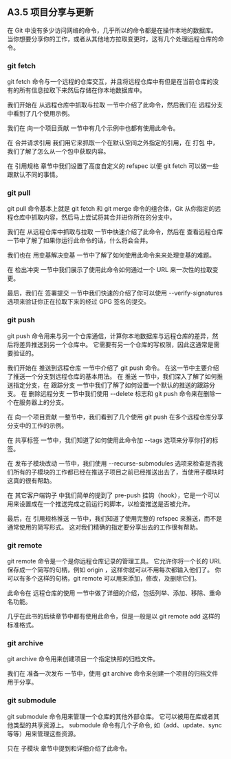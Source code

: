## A3.5 项目分享与更新

在 Git 中没有多少访问网络的命令，几乎所以的命令都是在操作本地的数据库。 当你想要分享你的工作，或者从其他地方拉取变更时，这有几个处理远程仓库的命令。

### git fetch

git fetch 命令与一个远程的仓库交互，并且将远程仓库中有但是在当前仓库的没有的所有信息拉取下来然后存储在你本地数据库中。

我们开始在 从远程仓库中抓取与拉取 一节中介绍了此命令，然后我们在 远程分支 中看到了几个使用示例。

我们在 向一个项目贡献 一节中有几个示例中也都有使用此命令。

在 合并请求引用 我们用它来抓取一个在默认空间之外指定的引用，在 打包 中，我们了解了怎么从一个包中获取内容。

在 引用规格 章节中我们设置了高度自定义的 refspec 以便 git fetch 可以做一些跟默认不同的事情。

### git pull

git pull 命令基本上就是 git fetch 和 git merge 命令的组合体，Git 从你指定的远程仓库中抓取内容，然后马上尝试将其合并进你所在的分支中。

我们在 从远程仓库中抓取与拉取 一节中快速介绍了此命令，然后在 查看远程仓库 一节中了解了如果你运行此命令的话，什么将会合并。

我们也在 用变基解决变基 一节中了解了如何使用此命令来来处理变基的难题。

在 检出冲突 一节中我们展示了使用此命令如何通过一个 URL 来一次性的拉取变更。

最后，我们在 签署提交 一节中我们快速的介绍了你可以使用 --verify-signatures 选项来验证你正在拉取下来的经过 GPG 签名的提交。

### git push

git push 命令用来与另一个仓库通信，计算你本地数据库与远程仓库的差异，然后将差异推送到另一个仓库中。 它需要有另一个仓库的写权限，因此这通常是需要验证的。

我们开始在 推送到远程仓库 一节中介绍了 git push 命令。 在这一节中主要介绍了推送一个分支到远程仓库的基本用法。 在 推送 一节中，我们深入了解了如何推送指定分支，在 跟踪分支 一节中我们了解了如何设置一个默认的推送的跟踪分支。 在 删除远程分支 一节中我们使用 --delete 标志和 git push 命令来在删除一个在服务器上的分支。

在 向一个项目贡献 一整节中，我们看到了几个使用 git push 在多个远程仓库分享分支中的工作的示例。

在 共享标签 一节中，我们知道了如何使用此命令加 --tags 选项来分享你打的标签。

在 发布子模块改动 一节中，我们使用 --recurse-submodules 选项来检查是否我们所有的子模块的工作都已经在推送子项目之前已经推送出去了，当使用子模块时这真的很有帮助。

在 其它客户端钩子 中我们简单的提到了 pre-push 挂钩（hook），它是一个可以用来设置成在一个推送完成之前运行的脚本，以检查推送是否被允许。

最后，在 引用规格推送 一节中，我们知道了使用完整的 refspec 来推送，而不是通常使用的简写形式。 这对我们精确的指定要分享出去的工作很有帮助。

### git remote

git remote 命令是一个是你远程仓库记录的管理工具。 它允许你将一个长的 URL 保存成一个简写的句柄，例如 origin ，这样你就可以不用每次都输入他们了。 你可以有多个这样的句柄，git remote 可以用来添加，修改，及删除它们。

此命令在 远程仓库的使用 一节中做了详细的介绍，包括列举、添加、移除、重命名功能。

几乎在此书的后续章节中都有使用此命令，但是一般是以 git remote add <name> <url> 这样的标准格式。

### git archive

git archive 命令用来创建项目一个指定快照的归档文件。

我们在 准备一次发布 一节中，使用 git archive 命令来创建一个项目的归档文件用于分享。

### git submodule

git submodule 命令用来管理一个仓库的其他外部仓库。 它可以被用在库或者其他类型的共享资源上。 submodule 命令有几个子命令, 如（add、update、sync 等等）用来管理这些资源。

只在 子模块 章节中提到和详细介绍了此命令。